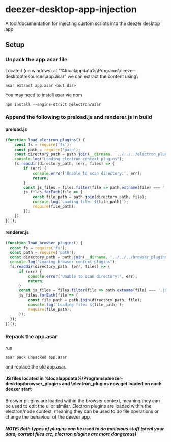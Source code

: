 # deezer-desktop-app-injection
A tool/documentation for injecting custom scripts into the deezer desktop app

## Setup

### Unpack the app.asar file
Located (on windows) at "%localappdata%\Programs\deezer-desktop\resources\app.asar" we can extract the content using\
```
asar extract app.asar <out dir>
```
You may need to install asar via npm
```
npm install --engine-strict @electron/asar
```

### Append the following to preload.js and renderer.js in build
#### preload.js
```js
(function load_electron_plugins() {
    const fs = require('fs');
    const path = require('path');
    const directory_path = path.join(__dirname, '../../../electron_plugins');
    console.log("Loading electron context plugins");
    fs.readdir(directory_path, (err, files) => {
        if (err) {
            console.error('Unable to scan directory:', err);
            return;
        }
        const js_files = files.filter(file => path.extname(file) === '.js');
        js_files.forEach(file => {
            const file_path = path.join(directory_path, file);
            console.log(`Loading file: ${file_path}`);
            require(file_path);
        });
    });
})();
```
#### renderer.js
```js
(function load_browser_plugins() {
  const fs = require('fs');
  const path = require('path');
  const directory_path = path.join(__dirname, '../../../browser_plugins');
  console.log("Loading browser context plugins");
  fs.readdir(directory_path, (err, files) => {
      if (err) {
          console.error('Unable to scan directory:', err);
          return;
      }
      const js_files = files.filter(file => path.extname(file) === '.js');
      js_files.forEach(file => {
          const file_path = path.join(directory_path, file);
          console.log(`Loading file: ${file_path}`);
          require(file_path);
      });
  });
})();
```

### Repack the app.asar
run 
```
asar pack unpacked app.asar
```
and replace the old app.asar.

#### JS files located in %localappdata%\Programs\deezer-desktop\browser_plugins and \electron_plugins now get loaded on each deezer start
Broswer plugins are loaded within the browser context, meaning they can be used to edit the ui or similar.
Electron plugins are loaded within the electron/node context, meaning they can be used to do file operations or change the behaviour of the deezer app. 
##### NOTE: Both types of plugins can be used to do malicious stuff (steal your data, corrupt files etc, electron plugins are more dangerous)

